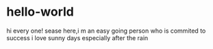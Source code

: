 # hello-world
hi every one!
sease here,i m an easy going person who is commited to success
i love sunny days especially after the rain
